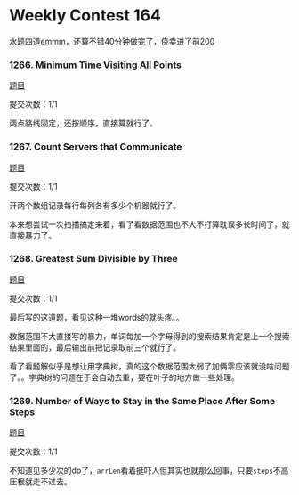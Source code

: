 # Weekly Contest 164

水题四道emmm，还算不错40分钟做完了，侥幸进了前200



### 1266. Minimum Time Visiting All Points

[题目](https://leetcode.com/contest/weekly-contest-164/problems/minimum-time-visiting-all-points/) 

提交次数：1/1

两点路线固定，还按顺序，直接算就行了。



### 1267. Count Servers that Communicate

[题目](https://leetcode.com/contest/weekly-contest-164/problems/count-servers-that-communicate/)

提交次数：1/1

开两个数组记录每行每列各有多少个机器就行了。

本来想尝试一次扫描搞定来着，看了看数据范围也不大不打算耽误多长时间了，就直接暴力了。



### 1268. Greatest Sum Divisible by Three 

[题目](https://leetcode.com/contest/weekly-contest-164/problems/search-suggestions-system/)

提交次数：1/1

最后写的这道题，看见这种一堆words的就头疼。。

数据范围不大直接写的暴力，单词每加一个字母得到的搜索结果肯定是上一个搜索结果里面的，最后输出前把记录取前三个就行了。

看了看题解似乎是想让用字典树，真的这个数据范围太弱了加俩零应该就没啥问题了。。字典树的问题在于会自动去重，要在叶子的地方做一些处理。




### 1269. Number of Ways to Stay in the Same Place After Some Steps

[题目](https://leetcode.com/contest/weekly-contest-164/problems/number-of-ways-to-stay-in-the-same-place-after-some-steps/)

提交次数：1/1

不知道见多少次的dp了，`arrLen`看着挺吓人但其实也就那么回事，只要`steps`不高压根就走不过去。
